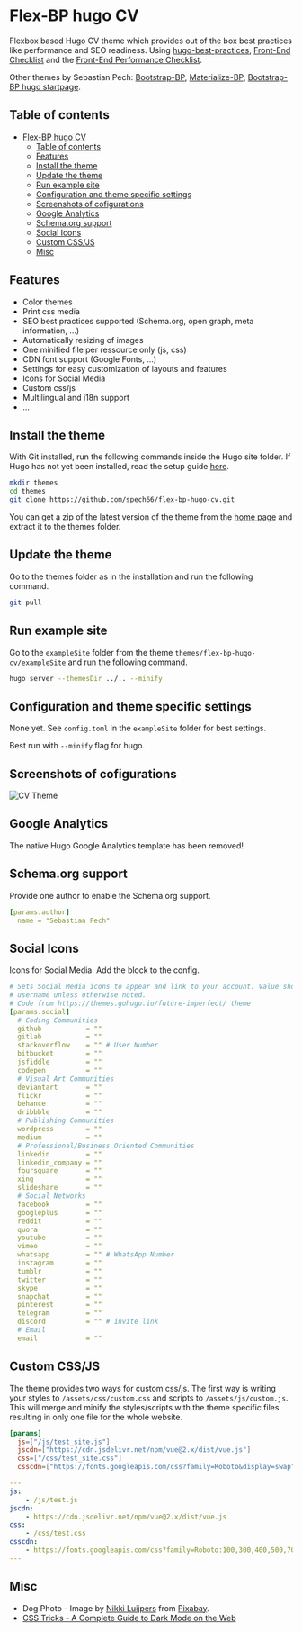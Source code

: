 # Flex-BP hugo CV

Flexbox based Hugo CV theme which provides out of the box best practices like performance and SEO readiness. Using [hugo-best-practices](https://github.com/spech66/hugo-best-practices), [Front-End Checklist](https://github.com/thedaviddias/Front-End-Checklist) and the [Front-End Performance Checklist](https://github.com/thedaviddias/Front-End-Performance-Checklist).

Other themes by Sebastian Pech: [Bootstrap-BP](https://github.com/spech66/bootstrap-bp-hugo-theme), [Materialize-BP](https://github.com/spech66/materialize-bp-hugo-theme),
[Bootstrap-BP hugo startpage](https://github.com/spech66/bootstrap-bp-hugo-startpage).

## Table of contents

<!-- START doctoc generated TOC please keep comment here to allow auto update -->
<!-- DON'T EDIT THIS SECTION, INSTEAD RE-RUN doctoc TO UPDATE -->


- [Flex-BP hugo CV](#flex-bp-hugo-cv)
  - [Table of contents](#table-of-contents)
  - [Features](#features)
  - [Install the theme](#install-the-theme)
  - [Update the theme](#update-the-theme)
  - [Run example site](#run-example-site)
  - [Configuration and theme specific settings](#configuration-and-theme-specific-settings)
  - [Screenshots of cofigurations](#screenshots-of-cofigurations)
  - [Google Analytics](#google-analytics)
  - [Schema.org support](#schemaorg-support)
  - [Social Icons](#social-icons)
  - [Custom CSS/JS](#custom-cssjs)
  - [Misc](#misc)

<!-- END doctoc generated TOC please keep comment here to allow auto update -->

## Features

- Color themes
- Print css media
- SEO best practices supported (Schema.org, open graph, meta information, ...)
- Automatically resizing of images
- One minified file per ressource only (js, css)
- CDN font support (Google Fonts, ...)
- Settings for easy customization of layouts and features
- Icons for Social Media
- Custom css/js
- Multilingual and i18n support
- ...

## Install the theme

With Git installed, run the following commands inside the Hugo site folder. If Hugo has not yet been installed, read the setup guide [here](https://gohugo.io/getting-started/quick-start/).

```sh
mkdir themes
cd themes
git clone https://github.com/spech66/flex-bp-hugo-cv.git
```

You can get a zip of the latest version of the theme from the [home page](https://github.com/spech66/flex-bp-hugo-cv) and extract it to the themes folder.

## Update the theme

Go to the themes folder as in the installation and run the following command.

```sh
git pull
```

## Run example site

Go to the `exampleSite` folder from the theme `themes/flex-bp-hugo-cv/exampleSite` and run the following command.

```sh
hugo server --themesDir ../.. --minify
```

## Configuration and theme specific settings

None yet. See `config.toml` in the `exampleSite` folder for best settings.

Best run with `--minify` flag for hugo.

## Screenshots of cofigurations

![CV Theme](https://raw.githubusercontent.com/spech66/flex-bp-hugo-cv/main/images/tn.png)

## Google Analytics

The native Hugo Google Analytics template has been removed!

## Schema.org support

Provide one author to enable the Schema.org support.

```yaml
[params.author]  
  name = "Sebastian Pech"
```

## Social Icons

Icons for Social Media. Add the block to the config.

```yaml
# Sets Social Media icons to appear and link to your account. Value should be your
# username unless otherwise noted.
# Code from https://themes.gohugo.io/future-imperfect/ theme
[params.social]
  # Coding Communities
  github           = ""
  gitlab           = ""
  stackoverflow    = "" # User Number
  bitbucket        = ""
  jsfiddle         = ""
  codepen          = ""
  # Visual Art Communities
  deviantart       = ""
  flickr           = ""
  behance          = ""
  dribbble         = ""
  # Publishing Communities
  wordpress        = ""
  medium           = ""
  # Professional/Business Oriented Communities
  linkedin         = ""
  linkedin_company = ""
  foursquare       = ""
  xing             = ""
  slideshare       = ""
  # Social Networks
  facebook         = ""
  googleplus       = ""
  reddit           = ""
  quora            = ""
  youtube          = ""
  vimeo            = ""
  whatsapp         = "" # WhatsApp Number
  instagram        = ""
  tumblr           = ""
  twitter          = ""
  skype            = ""
  snapchat         = ""
  pinterest        = ""
  telegram         = ""
  discord          = "" # invite link
  # Email
  email            = ""
```

## Custom CSS/JS

The theme provides two ways for custom css/js. The first way is writing your styles to `/assets/css/custom.css` and scripts to `/assets/js/custom.js`. This will merge and minify the styles/scripts with the theme specific files resulting in only one file for the whole website.

```toml
[params]
  js=["/js/test_site.js"]
  jscdn=["https://cdn.jsdelivr.net/npm/vue@2.x/dist/vue.js"]
  css=["/css/test_site.css"]
  csscdn=["https://fonts.googleapis.com/css?family=Roboto&display=swap"]
```

```yaml
---
js:
    - /js/test.js
jscdn:
    - https://cdn.jsdelivr.net/npm/vue@2.x/dist/vue.js
css:
    - /css/test.css
csscdn:
    - https://fonts.googleapis.com/css?family=Roboto:100,300,400,500,700,900
---
```

## Misc

- Dog Photo - Image by [Nikki Luijpers](https://pixabay.com/users/lovechicco-14817111/?utm_source=link-attribution&amp;utm_medium=referral&amp;utm_campaign=image&amp;utm_content=5692796) from [Pixabay](https://pixabay.com/?utm_source=link-attribution&amp;utm_medium=referral&amp;utm_campaign=image&amp;utm_content=5692796).
- [CSS Tricks - A Complete Guide to Dark Mode on the Web](https://css-tricks.com/a-complete-guide-to-dark-mode-on-the-web/)
